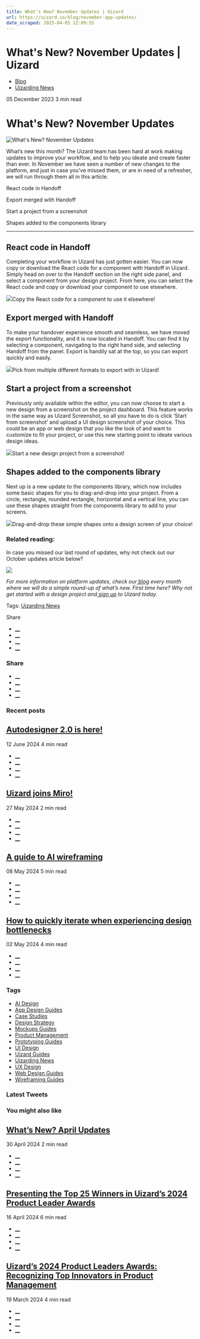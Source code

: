 ```yaml
---
title: What's New? November Updates | Uizard
url: https://uizard.io/blog/november-app-updates/
date_scraped: 2025-04-05 12:09:55
---
```


# What's New? November Updates | Uizard

  * [Blog](https://uizard.io/blog/)
  * [Uizarding News](/blog/tag/uizarding-news/)

05 December 2023 3 min read

# What's New? November Updates

![What's New? November Updates](/blog/content/images/size/w730/2023/11/BLOG_231128_NovUpdates.webp)

What’s new this month? The Uizard team has been hard at work making updates to improve your workflow, and to help you ideate and create faster than ever. In November we have seen a number of new changes to the platform, and just in case you’ve missed them, or are in need of a refresher, we will run through them all in this article.

React code in Handoff

Export merged with Handoff

Start a project from a screenshot

Shapes added to the components library

* * *

## React code in Handoff 

Completing your workflow in Uizard has just gotten easier. You can now copy or download the React code for a component with Handoff in Uizard. Simply head on over to the Handoff section on the right side panel, and select a component from your design project. From here, you can select the React code and copy or download your component to use elsewhere. 

![](https://uizard.io/blog/content/images/2023/12/react-export.gif)Copy the React code for a component to use it elsewhere!

## Export merged with Handoff 

To make your handover experience smooth and seamless, we have moved the export functionality, and it is now located in Handoff. You can find it by selecting a component, navigating to the right hand side, and selecting Handoff from the panel. Export is handily sat at the top, so you can export quickly and easily.

![](https://uizard.io/blog/content/images/2023/12/Screenshot-2023-11-30-at-11.19.40.png)Pick from multiple different formats to export with in Uizard!

## Start a project from a screenshot 

Previously only available within the editor, you can now choose to start a new design from a screenshot on the project dashboard. This feature works in the same way as Uizard Screenshot, so all you have to do is click ‘Start from screenshot’ and upload a UI design screenshot of your choice. This could be an app or web design that you like the look of and want to customize to fit your project, or use this new starting point to ideate various design ideas.

![](https://uizard.io/blog/content/images/2023/12/Screenshot-2023-11-30-at-11.49.46.png)Start a new design project from a screenshot!

## Shapes added to the components library 

Next up is a new update to the components library, which now includes some basic shapes for you to drag-and-drop into your project. From a circle, rectangle, rounded rectangle, horizontal and a vertical line, you can use these shapes straight from the components library to add to your screens. 

![](https://uizard.io/blog/content/images/2023/12/Screenshot-2023-11-30-at-11.53.55.png)Drag-and-drop these simple shapes onto a design screen of your choice!

### Related reading:

In case you missed our last round of updates, why not check out our October updates article below? 

[![](https://uizard.io/blog/content/images/2023/12/BLOG_231027_OctoberUpdates.webp)](https://uizard.io/blog/october-app-updates/)

_For more information on platform updates, check our_[ _blog_](https://uizard.io/blog/) _every month where we will do a simple round-up of what’s new. First time here? Why not get started with a design project and_[ _sign up_](https://app.uizard.io/sign-up) _to Uizard today._

Tags: [Uizarding News](/blog/tag/uizarding-news/)

Share 

  * [__](https://twitter.com/share?text=What's%20New%3F%20November%20Updates&url=https://uizard.io/blog/november-app-updates/ "Share on Twitter")
  * [__](https://www.linkedin.com/sharing/share-offsite/?url=https://uizard.io/blog/november-app-updates/ "Share on LinkedIn")
  * [__](https://www.facebook.com/sharer/sharer.php?u=https://uizard.io/blog/november-app-updates/ "Share on Facebook")
  * [__](mailto:?subject=What's%20New%3F%20November%20Updates "Share by Email")

### Share

  * [__](https://twitter.com/share?text=What's%20New%3F%20November%20Updates&url=https://uizard.io/blog/november-app-updates/ "Share on Twitter")
  * [__](https://www.linkedin.com/sharing/share-offsite/?url=https://uizard.io/blog/november-app-updates/ "Share on LinkedIn")
  * [__](https://www.facebook.com/sharer/sharer.php?u=https://uizard.io/blog/november-app-updates/ "Share on Facebook")
  * [__](mailto:?subject=What's%20New%3F%20November%20Updates "Share by Email")

### Recent posts

[](/blog/autodesigner-2-0-is-here/ "Autodesigner 2.0 is here!")

## [Autodesigner 2.0 is here!](/blog/autodesigner-2-0-is-here/ "Autodesigner 2.0 is here!")

12 June 2024 4 min read

  * [__](https://twitter.com/share?text=Autodesigner%202.0%20is%20here!&url=https://uizard.io/blog/autodesigner-2-0-is-here/ "Share on Twitter")
  * [__](https://www.linkedin.com/sharing/share-offsite/?url=https://uizard.io/blog/autodesigner-2-0-is-here/ "Share on LinkedIn")
  * [__](https://www.facebook.com/sharer/sharer.php?u=https://uizard.io/blog/autodesigner-2-0-is-here/ "Share on Facebook")
  * [__](mailto:?subject=Autodesigner%202.0%20is%20here! "Share by Email")

[](/blog/uizard-joins-miro/ "Uizard joins Miro!")

## [Uizard joins Miro!](/blog/uizard-joins-miro/ "Uizard joins Miro!")

27 May 2024 2 min read

  * [__](https://twitter.com/share?text=Uizard%20joins%20Miro!&url=https://uizard.io/blog/uizard-joins-miro/ "Share on Twitter")
  * [__](https://www.linkedin.com/sharing/share-offsite/?url=https://uizard.io/blog/uizard-joins-miro/ "Share on LinkedIn")
  * [__](https://www.facebook.com/sharer/sharer.php?u=https://uizard.io/blog/uizard-joins-miro/ "Share on Facebook")
  * [__](mailto:?subject=Uizard%20joins%20Miro! "Share by Email")

[](/blog/guide-to-ai-wireframing/ "A guide to AI wireframing")

## [A guide to AI wireframing](/blog/guide-to-ai-wireframing/ "A guide to AI wireframing")

08 May 2024 5 min read

  * [__](https://twitter.com/share?text=A%20guide%20to%20AI%20wireframing&url=https://uizard.io/blog/guide-to-ai-wireframing/ "Share on Twitter")
  * [__](https://www.linkedin.com/sharing/share-offsite/?url=https://uizard.io/blog/guide-to-ai-wireframing/ "Share on LinkedIn")
  * [__](https://www.facebook.com/sharer/sharer.php?u=https://uizard.io/blog/guide-to-ai-wireframing/ "Share on Facebook")
  * [__](mailto:?subject=A%20guide%20to%20AI%20wireframing "Share by Email")

[](/blog/how-to-iterate-when-experiencing-design-bottlenecks/ "How to quickly iterate when experiencing design bottlenecks")

## [How to quickly iterate when experiencing design bottlenecks](/blog/how-to-iterate-when-experiencing-design-bottlenecks/ "How to quickly iterate when experiencing design bottlenecks")

02 May 2024 4 min read

  * [__](https://twitter.com/share?text=How%20to%20quickly%20iterate%20when%20experiencing%20design%20bottlenecks&url=https://uizard.io/blog/how-to-iterate-when-experiencing-design-bottlenecks/ "Share on Twitter")
  * [__](https://www.linkedin.com/sharing/share-offsite/?url=https://uizard.io/blog/how-to-iterate-when-experiencing-design-bottlenecks/ "Share on LinkedIn")
  * [__](https://www.facebook.com/sharer/sharer.php?u=https://uizard.io/blog/how-to-iterate-when-experiencing-design-bottlenecks/ "Share on Facebook")
  * [__](mailto:?subject=How%20to%20quickly%20iterate%20when%20experiencing%20design%20bottlenecks "Share by Email")

### Tags

  * [AI Design](/blog/tag/ai-design/ "AI Design")
  * [App Design Guides](/blog/tag/app-design/ "App Design Guides")
  * [Case Studies](/blog/tag/case-studies/ "Case Studies")
  * [Design Strategy](/blog/tag/design-strategy/ "Design Strategy")
  * [Mockups Guides](/blog/tag/mockups/ "Mockups Guides")
  * [Product Management](/blog/tag/product-management/ "Product Management")
  * [Prototyping Guides](/blog/tag/prototyping/ "Prototyping Guides")
  * [UI Design](/blog/tag/ui-design/ "UI Design")
  * [Uizard Guides](/blog/tag/uizard-guides/ "Uizard Guides")
  * [Uizarding News](/blog/tag/uizarding-news/ "Uizarding News")
  * [UX Design](/blog/tag/ux-design/ "UX Design")
  * [Web Design Guides](/blog/tag/web-design/ "Web Design Guides")
  * [Wireframing Guides](/blog/tag/wireframing/ "Wireframing Guides")

### Latest Tweets

### You might also like

[](/blog/april-2024-app-updates/ "What’s New? April Updates")

## [What’s New? April Updates](/blog/april-2024-app-updates/ "What’s New? April Updates")

30 April 2024 2 min read

  * [__](https://twitter.com/share?text=What%E2%80%99s%20New%3F%20April%20Updates&url=https://uizard.io/blog/april-2024-app-updates/ "Share on Twitter")
  * [__](https://www.linkedin.com/sharing/share-offsite/?url=https://uizard.io/blog/april-2024-app-updates/ "Share on LinkedIn")
  * [__](https://www.facebook.com/sharer/sharer.php?u=https://uizard.io/blog/april-2024-app-updates/ "Share on Facebook")
  * [__](mailto:?subject=What%E2%80%99s%20New%3F%20April%20Updates "Share by Email")

[](/blog/uizards-2024-product-leader-award-winners/ "Presenting the Top 25 Winners in Uizard’s 2024 Product Leader Awards")

## [Presenting the Top 25 Winners in Uizard’s 2024 Product Leader Awards](/blog/uizards-2024-product-leader-award-winners/ "Presenting the Top 25 Winners in Uizard’s 2024 Product Leader Awards")

16 April 2024 6 min read

  * [__](https://twitter.com/share?text=Presenting%20the%20Top%2025%20Winners%20in%20Uizard%E2%80%99s%202024%20Product%20Leader%20Awards&url=https://uizard.io/blog/uizards-2024-product-leader-award-winners/ "Share on Twitter")
  * [__](https://www.linkedin.com/sharing/share-offsite/?url=https://uizard.io/blog/uizards-2024-product-leader-award-winners/ "Share on LinkedIn")
  * [__](https://www.facebook.com/sharer/sharer.php?u=https://uizard.io/blog/uizards-2024-product-leader-award-winners/ "Share on Facebook")
  * [__](mailto:?subject=Presenting%20the%20Top%2025%20Winners%20in%20Uizard%E2%80%99s%202024%20Product%20Leader%20Awards "Share by Email")

[](/blog/uizards-2024-product-leaders-awards/ "Uizard’s 2024 Product Leaders Awards: Recognizing Top Innovators in Product Management")

## [Uizard’s 2024 Product Leaders Awards: Recognizing Top Innovators in Product Management](/blog/uizards-2024-product-leaders-awards/ "Uizard’s 2024 Product Leaders Awards: Recognizing Top Innovators in Product Management")

19 March 2024 4 min read

  * [__](https://twitter.com/share?text=Uizard%E2%80%99s%202024%20Product%20Leaders%20Awards%3A%20Recognizing%20Top%20Innovators%20in%20Product%20Management&url=https://uizard.io/blog/uizards-2024-product-leaders-awards/ "Share on Twitter")
  * [__](https://www.linkedin.com/sharing/share-offsite/?url=https://uizard.io/blog/uizards-2024-product-leaders-awards/ "Share on LinkedIn")
  * [__](https://www.facebook.com/sharer/sharer.php?u=https://uizard.io/blog/uizards-2024-product-leaders-awards/ "Share on Facebook")
  * [__](mailto:?subject=Uizard%E2%80%99s%202024%20Product%20Leaders%20Awards%3A%20Recognizing%20Top%20Innovators%20in%20Product%20Management "Share by Email")

